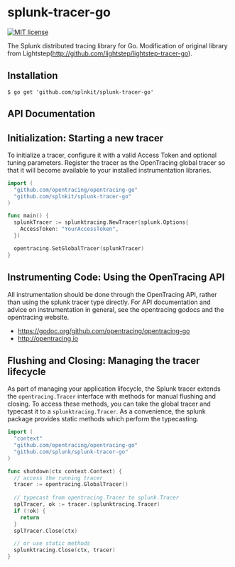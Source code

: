 # splunk-tracer-go


[![MIT license](http://img.shields.io/badge/license-MIT-blue.svg)](http://opensource.org/licenses/MIT)


The Splunk distributed tracing library for Go. Modification of original library from Lightstep(http://github.com/lightstep/lightstep-tracer-go).


## Installation

```
$ go get 'github.com/splnkit/splunk-tracer-go'
```

## API Documentation


## Initialization: Starting a new tracer
To initialize a tracer, configure it with a valid Access Token and optional tuning parameters. Register the tracer as the OpenTracing global tracer so that it will become available to your installed instrumentation libraries.

```go
import (
  "github.com/opentracing/opentracing-go"
  "github.com/splnkit/splunk-tracer-go"
)

func main() {
  splunkTracer := splunktracing.NewTracer(splunk.Options{
    AccessToken: "YourAccessToken",
  })

  opentracing.SetGlobalTracer(splunkTracer)
}
```

## Instrumenting Code: Using the OpenTracing API

All instrumentation should be done through the OpenTracing API, rather than using the splunk tracer type directly. For API documentation and advice on instrumentation in general, see the opentracing godocs and the opentracing website.

- https://godoc.org/github.com/opentracing/opentracing-go
- http://opentracing.io

## Flushing and Closing: Managing the tracer lifecycle

As part of managing your application lifecycle, the Splunk tracer extends the `opentracing.Tracer` interface with methods for manual flushing and closing. To access these methods, you can take the global tracer and typecast it to a `splunktracing.Tracer`. As a convenience, the splunk package provides static methods which perform the typecasting.

```go
import (
  "context"
  "github.com/opentracing/opentracing-go"
  "github.com/splunk/splunk-tracer-go"
)

func shutdown(ctx context.Context) {
  // access the running tracer
  tracer := opentracing.GlobalTracer()
    
  // typecast from opentracing.Tracer to splunk.Tracer
  splTracer, ok := tracer.(splunktracing.Tracer)
  if (!ok) { 
    return 
  }
  splTracer.Close(ctx)

  // or use static methods
  splunktracing.Close(ctx, tracer)
}
```


